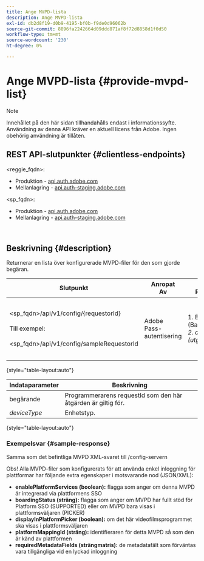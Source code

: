 ```yaml
---
title: Ange MVPD-lista
description: Ange MVPD-lista
exl-id: db2d8f19-d0b9-4195-bf0b-f9de0d96062b
source-git-commit: 8896fa2242664d09ddd871af8f72d8858d1f0d50
workflow-type: tm+mt
source-wordcount: '230'
ht-degree: 0%

---
```


# Ange MVPD-lista {#provide-mvpd-list}

>[!NOTE]
>
>Innehållet på den här sidan tillhandahålls endast i informationssyfte. Användning av denna API kräver en aktuell licens från Adobe. Ingen obehörig användning är tillåten.

## REST API-slutpunkter {#clientless-endpoints}

&lt;reggie_fqdn>:

* Produktion - [api.auth.adobe.com](http://api.auth.adobe.com/)
* Mellanlagring - [api.auth-staging.adobe.com](http://api.auth-staging.adobe.com/)

&lt;sp_fqdn>:

* Produktion - [api.auth.adobe.com](http://api.auth.adobe.com/)
* Mellanlagring - [api.auth-staging.adobe.com](http://api.auth-staging.adobe.com/)

</br>

## Beskrivning {#description}

Returnerar en lista över konfigurerade MVPD-filer för den som gjorde begäran.

| Slutpunkt | Anropat  </br>Av | Indata   </br>Parametrar | HTTP  </br>Metod | Svar | HTTP  </br>Svar |
| --- | --- | --- | --- | --- | --- |
| &lt;sp_fqdn>/api/v1/config/{requestorId}</br></br>Till exempel:</br></br>&lt;sp_fqdn>/api/v1/config/sampleRequestorId | Adobe Pass-autentisering | 1. Begärande</br>    (Bankomponent)</br>_2.  deviceType (utgått)_ | GET | XML eller JSON som innehåller en lista över PDF-filer. | 200 |

{style="table-layout:auto"}


| Indataparameter | Beskrivning |
| --------------- | ------------------------------------------------------------- |
| begärande | Programmerarens requestId som den här åtgärden är giltig för. |
| *deviceType* | Enhetstyp. |

{style="table-layout:auto"}

### Exempelsvar {#sample-response}

Samma som det befintliga MVPD XML-svaret till /config-servern

Obs! Alla MVPD-filer som konfigurerats för att använda enkel inloggning för plattformar har följande extra egenskaper i motsvarande nod (JSON/XML):

* **enablePlatformServices (boolean):** flagga som anger om denna MVPD är integrerad via plattformens SSO
* **boardingStatus (sträng):** flagga som anger om MVPD har fullt stöd för Platform SSO (SUPPORTED) eller om MVPD bara visas i plattformsväljaren (PICKER)
* **displayInPlatformPicker (boolean):** om det här videofilmsprogrammet ska visas i plattformsväljaren
* **platformMappingId (sträng):** identifieraren för detta MVPD så som den är känd av plattformen
* **requiredMetadataFields (strängmatris):** de metadatafält som förväntas vara tillgängliga vid en lyckad inloggning
